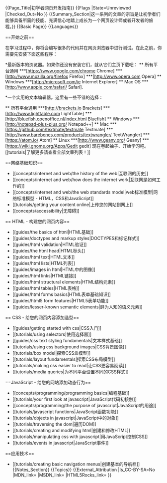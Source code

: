 {{Page_Title|初学者网页开发指南}}
{{Flags
|State=Unreviewed
|Checked_Out=No
}}
{{Summary_Section|这一系列的文章的宗旨是让初学者们能够具备所需的技能、充满信心地踏上成长为一个网页设计师或者开发者的旅程。}}
{{Basic Page}}
{{Languages}}

==开始之前==

在学习过程中，你将会编写很多的代码并在网页浏览器中进行测试。在此之前，你需要先安装下面这些程序：

*最新版本的浏览器。如果你还没有安装它们，就从它们主页下载吧： 
** 所有平台通用
***[https://www.google.com/chrome Chrome]
***[http://www.mozilla.org/firefox Firefox]
***[http://www.opera.com Opera]
** Windows
***[http://microsoft.com/ie Internet Explorer]
** Mac OS
***[http://www.apple.com/safari/ Safari].

*一个实用的文本编辑器。这里有一些不错的选择：
<!--
'''请不要'''将Sublime Text加进这个列表中来。
它'''并不是'''免费软件。
这个编辑器列表是为了给经验尚浅的学习者
推荐一些容易使用的免费编辑器。

因此，也请不要在列表中加入例如Vim或者
Emacs这样的终端程序。它们确实是非常强
大的编辑器，但并不适合初学者。

谢谢合作
- original by Garbee
-->
** 所有平台通用
***[http://brackets.io Brackets]
***[http://www.lighttable.com LightTable]
***[http://bluefish.openoffice.nl/index.html Bluefish]
** Windows
***[http://notepad-plus-plus.org/ Notepad++]
** Mac
***[https://github.com/textmate/textmate Textmate]
***[http://www.barebones.com/products/textwrangler/ TextWrangler]
***[https://atom.io/ Atom] <!-- MIT Licence; Prebuilt versions of Atom are currently only available for OS X (10.8 or later). If you would like to build from source on Windows, Linux, or OS X -->
** Linux
***[http://www.geany.org/ Geany]
***[https://wiki.gnome.org/Apps/Gedit gedit]
现在卷起袖子、开始学习吧。 [[tutorials|了解更多请查看全部文章列表！]]

<!-- progress marker Jun/16/14 XueyiB-->

==网络基础知识==
* [[concepts/internet and web/the history of the web|互联网的历史]]
* [[concepts/internet and web/how does the internet work|互联网是如何工作的]]
* [[concepts/internet and web/the web standards model|web标准模型|网络标准模型 - HTML，CSS和JavaScript]]
* [[tutorials/getting your content online|上传您的网站到网上]]
* [[concepts/accessibility|无障碍]]

== HTML - 构建您的网页内容==
* [[guides/the basics of html|HTML基础]]
* [[guides/doctypes and markup styles|DOCTYPES和标记样式]]
* [[guides/html validation|HTML验证]]
* [[guides/the html head|HTML标头]]
* [[guides/html text|HTML文本]]
* [[guides/html lists|HTML列表]]
* [[guides/images in html|HTML中的图像]]
* [[guides/html links|HTML链接]]
* [[guides/html structural elements|HTML结构元素]]
* [[guides/html tables|HTML表格]]
* [[guides/html forms basics|HTML表单基础知识]]
* [[guides/html5 form features|HTML5表单功能]]
* [[guides/lesser-known semantic elements|鲜为人知的语义元素]]

== CSS - 给您的网页内容添加造型==

* [[guides/getting started with css|CSS入门]]
* [[tutorials/using selectors|使用选择器]]
* [[guides/css text styling fundamentals|文本样式基础]]
* [[tutorials/using css background images|CSS背景图像]]
* [[tutorials/box model|探索CSS盒模型]]
* [[tutorials/layout fundamentals|探索CSS布局模型]]
* [[tutorials/making css easier to read|让CSS更容易阅读]]
* [[tutorials/media queries|为不同平台设置不同的CSS样式]]

==JavaScript - 给您的网站添加动态行为==

* [[concepts/programming/programming basics|编程基础]]
* [[tutorials/your first look at javascript|JavaScript代码初接触]]
* [[concepts/programming/the purpose of javascript|JavaScript的用途]]
* [[tutorials/javascript functions|JavaScript函数功能]]
* [[tutorials/objects in javascript|JavaScript中的对象]]
* [[tutorials/traversing the dom|遍历DOM]]
* [[tutorials/creating and modifying html|创建和修改HTML]]
* [[tutorials/manipulating css with javascript|用JavaScript控制CSS]]
* [[tutorials/events in javascript|JavaScript事件]]

==应用技术==


* [[tutorials/creating basic navigation menus|创建基本的导航栏]]
{{Notes_Section}}
{{Topics}}
{{External_Attribution
|Is_CC-BY-SA=No
|MDN_link=
|MSDN_link=
|HTML5Rocks_link=
}}